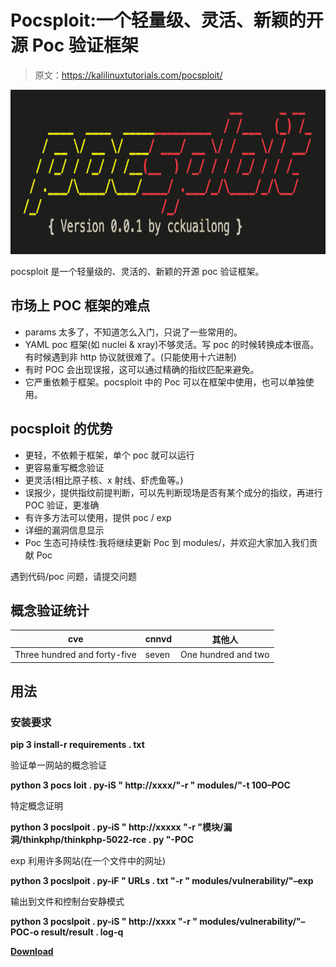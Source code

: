 # Pocsploit:一个轻量级、灵活、新颖的开源 Poc 验证框架

> 原文：<https://kalilinuxtutorials.com/pocsploit/>

[![](img/f7a89d06b92dbed39c838e2c21926b80.png)](https://blogger.googleusercontent.com/img/b/R29vZ2xl/AVvXsEgaUUvFOmoyw7N5SxHQKLaorEbVY6daMLFvLRc3VUJSxhGJ5652MQsrqD7l30fUgvGpCgnxQzJp1bY4I2nv5fZ75lbS3R13HNbvCennTDIYbDMQQ8Wap2x-HJNT3vePAtuYhJFE7DF60Lb6ahlGHe0Opbpgvsx2FCHwjacuM-Mr92F7anplK-6Cvo4C/s728/logo%20(1).png)

pocsploit 是一个轻量级的、灵活的、新颖的开源 poc 验证框架。

## 市场上 POC 框架的难点

*   params 太多了，不知道怎么入门，只说了一些常用的。
*   YAML poc 框架(如 nuclei & xray)不够灵活。写 poc 的时候转换成本很高。有时候遇到非 http 协议就很难了。(只能使用十六进制)
*   有时 POC 会出现误报，这可以通过精确的指纹匹配来避免。
*   它严重依赖于框架。pocsploit 中的 Poc 可以在框架中使用，也可以单独使用。

## pocsploit 的优势

*   更轻，不依赖于框架，单个 poc 就可以运行
*   更容易重写概念验证
*   更灵活(相比原子核、x 射线、虾虎鱼等。)
*   误报少，提供指纹前提判断，可以先判断现场是否有某个成分的指纹，再进行 POC 验证，更准确
*   有许多方法可以使用，提供 poc / exp
*   详细的漏洞信息显示
*   Poc 生态可持续性:我将继续更新 Poc 到 modules/，并欢迎大家加入我们贡献 Poc

遇到代码/poc 问题，请提交问题

## 概念验证统计

| cve | cnnvd | 其他人 |
| --- | --- | --- |
| Three hundred and forty-five | seven | One hundred and two |

## 用法

### 安装要求

**pip 3 install-r requirements . txt**

验证单一网站的概念验证

**python 3 pocs loit . py-iS " http://xxxx/"-r " modules/"-t 100–POC**

特定概念证明

**python 3 pocslpoit . py-iS " http://xxxxx "-r "模块/漏洞/thinkphp/thinkphp-5022-rce . py "-POC**

exp 利用许多网站(在一个文件中的网址)

**python 3 pocslpoit . py-iF " URLs . txt "-r " modules/vulnerability/"–exp**

输出到文件和控制台安静模式

**python 3 pocslpoit . py-iS " http://xxxx "-r " modules/vulnerability/"–POC-o result/result . log-q**

[**Download**](https://github.com/cckuailong/pocsploit)